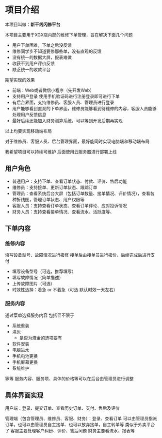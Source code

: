 # 项目介绍

本项目叫做：**新干线闪修平台**

本项目主要用于XGX店内部的维修下单管理，旨在解决下面几个问题

- 用户下单困难，下单之后没反馈
- 维修同学步不知道要修那些单，没有直观的反馈
- 没有统一的数据大屏，报表难做
- 收获不到用户评价反馈
- 缺乏统一的收款平台

期望实现的效果

- 前端：Web或者微信小程序（先开发Web）
- 支持用户登录 使用手机验证码进行注册登录即可进行下单
- 有后台界面，支持维修员、客服人员、管理员进行登录
- 用户能够看到直观的下单界面，维修员能够看到待维修的内容，客服人员能够处理用户反馈信息
- 最好后续还能加入财务测算系统，可以等到开发后期再实现

以上均要实现移动端布局

对于维修员、客服人员、后台管理界面，最好能同时实现电脑端和移动端布局

我希望项目可以持续可维护 后面使用云服务器进行部署上线


## 用户角色

- 普通用户：支持下单、查看订单状态、付款、评价、售后功能
- 维修员：支持接单、更新订单状态、跟踪订单
- 管理员：查看系统后台大屏（包括订单数量、接单情况、评价情况），查看各种折线图，管理订单状态、用户权限等
- 客服人员：支持查看订单状态、查看订单评论、应对投诉情况
- 财务人员：支持查看接单情况、查看流水、活跃度等、

## 下单内容

### 维修内容

填写设备型号、故障情况进行报修 接单后由接单员进行报价，后续完成后进行支付

- 填写设备型号（可选，推荐填写）
- 填写故障情况（简单描述）
- 上传故障图片（可选）
- 时效性选择：着急 or 不着急（可选 默认时效一天左右）

### 服务内容

通过菜单选择服务内容 包括但不限于

- 系统重装
- 清灰
  - 是否为液金的选项要有
- 软件安装
- 电脑进水
- 手机电池更换
- 手机屏幕更换
- 系统维护

等等 服务内容、服务项、具体的价格等可以在后台由管理员进行调整

## 具体界面实现

用户端：登录、提交订单、查看历史订单、支付、售后及评价

管理端（包含管理员、维修员、客服、财务）：登录、查看订单 可以由管理员指派订单，也可以由管理员自主接单、也可以放弃接单，自主转单等 类似于外卖平台了 客服主要处理客户纠纷、评价、售后问题 财务主要看流水、报表等

